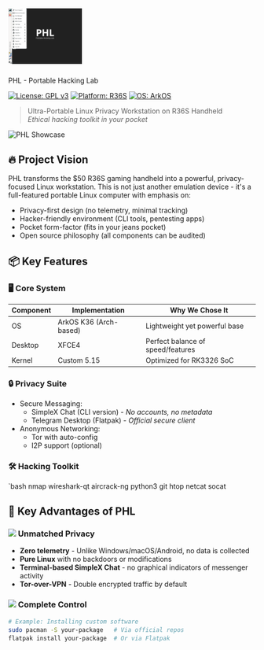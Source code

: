 # <img src="PHL.png" width="150"> 
PHL - Portable Hacking Lab

[![License: GPL v3](https://img.shields.io/badge/License-GPLv3-blue.svg)](https://github.com/edwards-tech/PHL/blob/main/LICENSE)
[![Platform: R36S](https://img.shields.io/badge/Platform-R36S-orange)](https://www.example.com)
[![OS: ArkOS](https://img.shields.io/badge/OS-ArkOS_K36-green)](https://www.example.com)

> Ultra-Portable Linux Privacy Workstation on R36S Handheld  
> *Ethical hacking toolkit in your pocket*

![PHL Showcase](https://i.imgur.com/placeholder-banner.jpg)

## 🔥 Project Vision

PHL transforms the $50 R36S gaming handheld into a powerful, privacy-focused Linux workstation. This is not just another emulation device - it's a full-featured portable Linux computer with emphasis on:

- Privacy-first design (no telemetry, minimal tracking)
- Hacker-friendly environment (CLI tools, pentesting apps)
- Pocket form-factor (fits in your jeans pocket)
- Open source philosophy (all components can be audited)

## 📦 Key Features

### 🖥️ Core System
| Component       | Implementation         | Why We Chose It                 |
|----------------|-----------------------|--------------------------------|
| OS         | ArkOS K36 (Arch-based)| Lightweight yet powerful base  |
| Desktop    | XFCE4                 | Perfect balance of speed/features |
| Kernel     | Custom 5.15           | Optimized for RK3326 SoC       |

### 🔒 Privacy Suite
- Secure Messaging:
  - SimpleX Chat (CLI version) - *No accounts, no metadata*
  - Telegram Desktop (Flatpak) - *Official secure client*
- Anonymous Networking:
  - Tor with auto-config
  - I2P support (optional)

### 🛠️ Hacking Toolkit
`bash
nmap wireshark-qt aircrack-ng python3 git htop netcat socat

## 🔐 Key Advantages of PHL

### <img src="https://i.imgur.com/anon-icon.png" width="20"> Unmatched Privacy
- **Zero telemetry** - Unlike Windows/macOS/Android, no data is collected
- **Pure Linux** with no backdoors or modifications
- **Terminal-based SimpleX Chat** - no graphical indicators of messenger activity
- **Tor-over-VPN** - Double encrypted traffic by default

### <img src="https://i.imgur.com/control-icon.png" width="20"> Complete Control
```bash
# Example: Installing custom software
sudo pacman -S your-package   # Via official repos
flatpak install your-package  # Or via Flatpak
